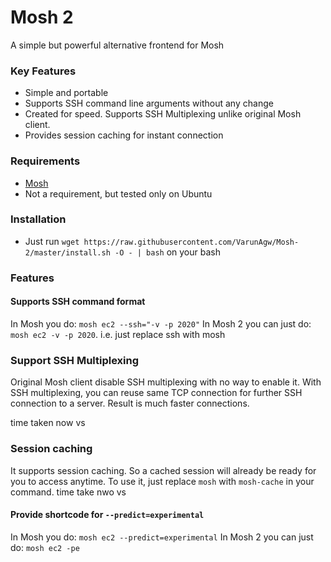 # Mosh 2
A simple but powerful alternative frontend for Mosh

### Key Features
 - Simple and portable
 - Supports SSH command line arguments without any change
 - Created for speed. Supports SSH Multiplexing unlike original Mosh client.
 - Provides session caching for instant connection

### Requirements
- [Mosh](https://mosh.mit.edu/)
- Not a requirement, but tested only on Ubuntu

### Installation
- Just run `wget https://raw.githubusercontent.com/VarunAgw/Mosh-2/master/install.sh -O - | bash` on your bash

### Features

#### Supports SSH command format
In Mosh you do: `mosh ec2 --ssh="-v -p 2020"`
In Mosh 2 you can just do: `mosh ec2 -v -p 2020`. i.e. just replace ssh with mosh

### Support SSH Multiplexing
Original Mosh client disable SSH multiplexing with no way to enable it. With SSH multiplexing, you can reuse same TCP connection for further SSH connection to a server. Result is much faster connections.

time taken now vs 

### Session caching
It supports session caching. So a cached session will already be ready for you to access anytime. 
To use it, just replace `mosh` with `mosh-cache` in your command.
time take nwo vs 


#### Provide shortcode for `--predict=experimental`
In Mosh you do: `mosh ec2 --predict=experimental`
In Mosh 2 you can just do: `mosh ec2 -pe`
